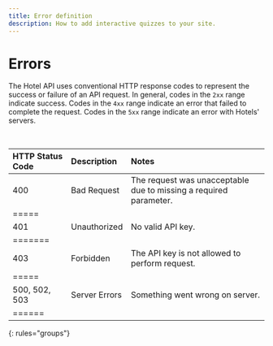 ```yaml
---
title: Error definition
description: How to add interactive quizzes to your site.
---
```


# Errors
The Hotel API uses conventional HTTP response codes to represent the success or failure of an API request. In general, codes in the `2xx` range indicate success. Codes in the `4xx` range indicate an error that failed to complete the request. Codes in the `5xx` range indicate an error with Hotels' servers.

<br>

| HTTP Status Code | Description | Notes |
|:--------|:-------|:-------|
|  400  | Bad Request   | The request was unacceptable due to missing a required parameter.  |
|=====
| 401   | Unauthorized  | No valid API key. |
|=======
| 403 |  Forbidden | The API key is not allowed to perform request. |
|=====
| 500, 502, 503 | Server Errors | Something went wrong on server. |
|======
{: rules="groups"}
